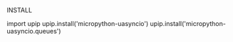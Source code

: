 INSTALL

import upip
upip.install('micropython-uasyncio')
upip.install('micropython-uasyncio.queues')

